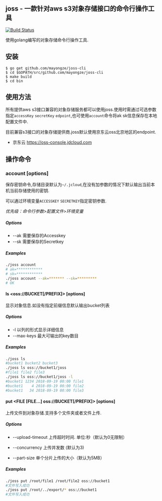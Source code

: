 ## joss - 一款针对aws s3对象存储接口的命令行操作工具

[![Build Status](https://travis-ci.com/mayongze/joss-cli.svg?branch=master)](https://travis-ci.com/mayongze/joss-cli)

使用golang编写的对象存储命令行操作工具.


## 安装

```
$ go get github.com/mayongze/joss-cli
$ cd $GOPATH/src/github.com/mayongze/joss-cli
$ make build
$ cd bin
```


## 使用方法

所有提供aws s3接口兼容的对象存储服务都可以使用joss.使用时需通过可选参数指定`accessKey` `secretKey` `edpoint`,也可使用`account`命令将ak sk信息保存在本地配置文件中.

目前兼容s3接口的对象存储提供商.joss默认使用京东云oss北京地区的endpoint.

- 京东云 https://oss-console.jdcloud.com 



## 操作命令

### account [options]

保存密钥命令,存储目录默认为`~/.jcloud`,在没有加参数的情况下默认输出当前本机当前存储使用的密钥.

可以通过环境变量`ACCESSKEY` `SECRETKEY`指定密钥参数.

*优先级：命令行参数>配置文件>环境变量*

##### Options

- --ak    需要保存的Accesskey
- --sk    需要保存的Secretkey

##### Examples

```bash
./joss account
# ak=************
# sk=************
./joss account --ak=******* --sk=*********
# OK
```



#### ls  \<oss://BUCKET[/PREFIX]>  [options]

显示对象信息.如没有指定前缀信息默认输出bucket列表

##### Options

- -l    以列的形式显示详细信息
- --max-keys    最大可输出的key数目

##### Examples

```bash
./joss ls
#bucket1 bucket2 bucket3
./joss ls oss://bucket1/joss
#file1 file2 file3
./joss ls oss://bucket1/joss -l
#bucket1 1234 2018-09-19 00:00 file1
#bucket1    4 2018-09-19 00:00 file2
#bucket1   34 2018-09-19 00:00 file3
```



#### put  \<FILE [FILE...] oss://BUCKET[/PREFIX]>  [options]

上传文件到对象存储.支持多个文件夹或者文件上传.

##### Options

- --upload-timeout    上传超时时间. 单位:秒（默认为0无限制）

- --concurrency    上传并发数  (默认为3)
- --part-size    单个分片上传的大小（默认为5MB）

##### Examples

```bash
./joss put /root/file1 /root/file2 oss://bucket1
#文件写入成功
./joss put /root/../export/* oss://bucket1
#文件写入成功
```

